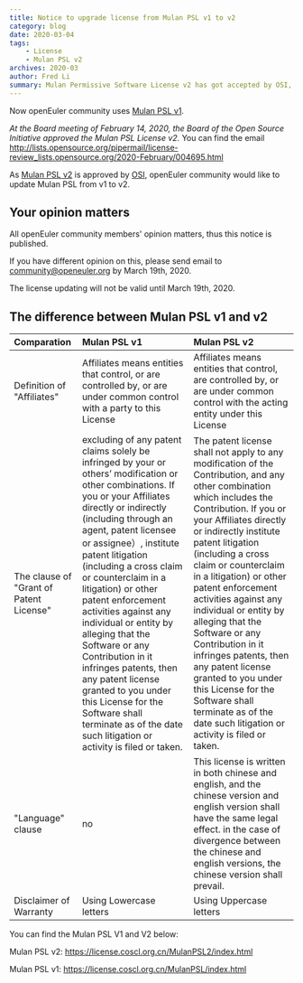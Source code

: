 ```yaml
---
title: Notice to upgrade license from Mulan PSL v1 to v2
category: blog 
date: 2020-03-04
tags:
    - License
    - Mulan PSL v2
archives: 2020-03
author: Fred Li
summary: Mulan Permissive Software License v2 has got accepted by OSI, thus openEuler community is planning to upgrade the license from Mulan PSL v1 to v2.
---
```


Now openEuler community uses [Mulan PSL v1](https://license.coscl.org.cn/MulanPSL/index.html). 

_At the Board meeting of February 14, 2020, the Board of the Open Source Initiative approved the Mulan PSL License v2._ You can find the email <http://lists.opensource.org/pipermail/license-review_lists.opensource.org/2020-February/004695.html>

As [Mulan PSL v2](https://license.coscl.org.cn/MulanPSL2/index.html) is approved by [OSI](https://opensource.org/), openEuler community would like to update Mulan PSL from v1 to v2. 

## Your opinion matters

All openEuler community members' opinion matters, thus this notice is published.

If you have different opinion on this, please send email to <community@openeuler.org> by March 19th, 2020. 

The license updating will not be valid until March 19th, 2020.

## The difference between Mulan PSL v1 and v2

|Comparation| Mulan PSL v1 | Mulan PSL v2 |
|:--------|:-------|:--------|
| Definition of "Affiliates"   | Affiliates means entities that control, or are controlled by, or are under common control with a party to this License   | Affiliates means entities that control, are controlled by, or are under common control with the acting entity under this License   |
| The clause of "Grant of Patent License"   | excluding of any patent claims solely be infringed by your or others’ modification or other combinations. If you or your Affiliates directly or indirectly (including through an agent, patent licensee or assignee）, institute patent litigation (including a cross claim or counterclaim in a litigation) or other patent enforcement activities against any individual or entity by alleging that the Software or any Contribution in it infringes patents, then any patent license granted to you under this License for the Software shall terminate as of the date such litigation or activity is filed or taken.|The patent license shall not apply to any modification of the Contribution, and any other combination which includes the Contribution. If you or your Affiliates directly or indirectly institute patent litigation (including a cross claim or counterclaim in a litigation) or other patent enforcement activities against any individual or entity by alleging that the Software or any Contribution in it infringes patents, then any patent license granted to you under this License for the Software shall terminate as of the date such litigation or activity is filed or taken.|
|"Language" clause|no|This license is written in both chinese and english, and the chinese version and english version shall have the same legal effect. in the case of divergence between the chinese and english versions, the chinese version shall prevail.|
|Disclaimer of Warranty|Using Lowercase letters|Using Uppercase letters|

You can find the Mulan PSL V1 and V2 below:

Mulan PSL v2: <https://license.coscl.org.cn/MulanPSL2/index.html>

Mulan PSL v1: <https://license.coscl.org.cn/MulanPSL/index.html>


